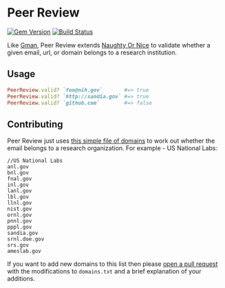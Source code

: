 # Peer Review

[![Gem Version](https://badge.fury.io/rb/peer_review.svg)](http://badge.fury.io/rb/peer_review) [![Build Status](https://travis-ci.org/benbalter/peer_review.svg)](https://travis-ci.org/benbalter/peer_review)

Like [Gman](https://github.com/benbalter/gman), Peer Review extends [Naughty Or Nice](https://github.com/benbalter/naughty_or_nice) to validate whether a given email, url, or domain belongs to a research institution.

## Usage

```ruby
PeerReview.valid? `foo@nih.gov`       #=> true
PeerReview.valid? `http://sandia.gov` #=> true
PeerReview.valid? `github.com`        #=> false
```

## Contributing

Peer Review just uses [this simple file of domains](https://github.com/benbalter/peer_review/blob/master/config/domains.txt) to work out whether the email belongs to a research organization. For example - US National Labs:

```
//US National Labs
anl.gov
bnl.gov
fnal.gov
inl.gov
lanl.gov
lbl.gov
llnl.gov
nist.gov
ornl.gov
pnnl.gov
pppl.gov
sandia.gov
srnl.doe.gov
srs.gov
ameslab.gov
```

If you want to add new domains to this list then please [open a pull request](https://github.com/benbalter/peer_review/pulls) with the modifications to `domains.txt` and a brief explanation of your additions.
